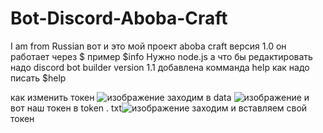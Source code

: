 # Bot-Discord-Aboba-Craft
I am from Russian
вот и это мой проект aboba craft версия 1.0
он работает через $ пример $info
Нужно node.js а что бы редактировать надо discord bot builder
version 1.1
добавлена комманда help как надо писать $help


как изменить токен ![изображение](https://user-images.githubusercontent.com/78636688/182658250-766f76f3-2e6d-479c-a149-29bb49f5e1db.png)
заходим в data ![изображение](https://user-images.githubusercontent.com/78636688/182658404-cb1b61a3-a09e-4810-b57b-4994276a8b4a.png)
и вот наш токен в token . txt![изображение](https://user-images.githubusercontent.com/78636688/182658458-082855ea-9b73-4e17-a053-5ca64f13a5ea.png)
заходим и вставляем свой токен
